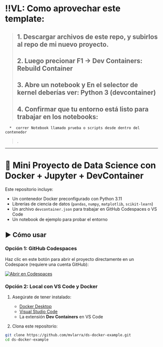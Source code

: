 # ‼️VL: Como aprovechar este template:  

> ## 1. Descargar archivos de este repo, y subirlos al repo de mi nuevo proyecto.  
> ## 2. Luego precionar F1 → Dev Containers: Rebuild Container  
> ## 3. Abre un notebook y En el selector de kernel deberías ver: Python 3 (devcontainer)
> ## 4. Confirmar que tu entorno está listo para trabajar en los notebooks:  
      *  correr Notebook llamado prueba o scripts desde dentro del contenedor 
> .

  

---

# 🐳 Mini Proyecto de Data Science con Docker + Jupyter + DevContainer

Este repositorio incluye:

- Un contenedor Docker preconfigurado con Python 3.11
- Librerías de ciencia de datos (`pandas`, `numpy`, `matplotlib`, `scikit-learn`)
- Un archivo `devcontainer.json` para trabajar en GitHub Codespaces o VS Code
- Un notebook de ejemplo para probar el entorno



## ▶️ Cómo usar

### Opción 1: GitHub Codespaces

Haz clic en este botón para abrir el proyecto directamente en un Codespace (requiere una cuenta GitHub):

[![Abrir en Codespaces](https://github.com/codespaces/badge.svg)](https://github.com/codespaces/new?repo=mvlarra/ds-docker-example&machine=basicLinux32gb)




### Opción 2: Local con VS Code y Docker

1. Asegúrate de tener instalado:
   - [Docker Desktop](https://www.docker.com/products/docker-desktop/)
   - [Visual Studio Code](https://code.visualstudio.com/)
   - La extensión **Dev Containers** en VS Code

2. Clona este repositorio:
```bash
git clone https://github.com/mvlarra/ds-docker-example.git
cd ds-docker-example

